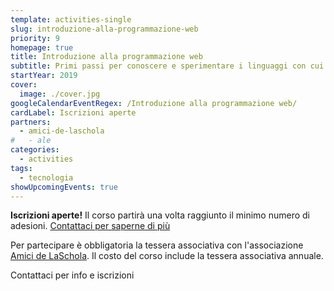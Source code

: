```yaml
---
template: activities-single
slug: introduzione-alla-programmazione-web
priority: 9
homepage: true
title: Introduzione alla programmazione web
subtitle: Primi passi per conoscere e sperimentare i linguaggi con cui sono tessute le interfacce web
startYear: 2019
cover:
  image: ./cover.jpg
googleCalendarEventRegex: /Introduzione alla programmazione web/
cardLabel: Iscrizioni aperte
partners:
  - amici-de-laschola
#   - ale
categories:
  - activities
tags:
  - tecnologia
showUpcomingEvents: true
---
```


<Row top={3} bottom={3} alignItems="center">
<Col md={6}>
<EntryInfo variant="upcoming" label="Giovedì" value="dalle 18:00 alle 19:15"/>
<EntryInfo variant="target" value="chiunque"/>
<EntryInfo variant="price" value="70 € per 10 incontri"/>
<EntryInfo variant="participants" value="minimo 4, massimo 10"/>
<EntryInfo variant="location" value="nella [biblioteca](/spazisala-cobalto/)"/>
</Col>
<Col md={6}>
<Alert bottom={3}>

**Iscrizioni aperte!** Il corso partirà una volta raggiunto il minimo numero di adesioni. [Contattaci  per saperne di più](#contattaci)

</Alert>
<Footnote>

Per partecipare è obbligatoria la tessera associativa con l'associazione [Amici de LaSchola](/partners/amici-de-laschola/). Il costo del corso include la tessera associativa annuale.

</Footnote>
</Col>
</Row>

<ButtonLink anchor="contattaci">Contattaci per info e iscrizioni</ButtonLink>

<ContactForm id="contattaci" emailable="info@laschola.it?subject=Introduzione alla programmazione web" phoneable subtitle="Contattaci" title="per iscrizioni o per richiedere maggiori informazioni" message="Ciao, vi scrivo riguardo al Corso di introduzione alla programmazione web."></ContactForm>
